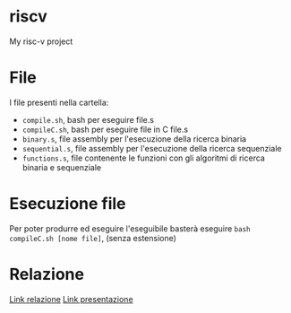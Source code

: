 # riscv
My risc-v project

# File
I file presenti nella cartella:
- ```compile.sh```, bash per eseguire file.s
- ```compileC.sh```, bash per eseguire file in C file.s
- ```binary.s```, file assembly per l'esecuzione della ricerca binaria
- ```sequential.s```, file assembly per l'esecuzione della ricerca sequenziale
- ```functions.s```, file contenente le funzioni con gli algoritmi di ricerca binaria e sequenziale

# Esecuzione file
Per poter produrre ed eseguire l'eseguibile basterà eseguire ```bash compileC.sh [nome file]```, (senza estensione)

# Relazione
[Link relazione](https://docs.google.com/document/d/1BdBQLZGVaKwhoTRANu1T1CM7dYnPzcVNhP0us7hMFgQ/edit?usp=sharing)
[Link presentazione](https://docs.google.com/presentation/d/1hW-l-ni-epe6zW0gCu9hnf4by1r2yU2mRaaITWH9iPM/edit?usp=sharing)
